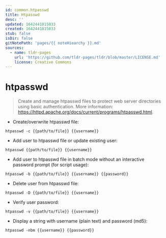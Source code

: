 ```yaml
---
id: common.htpasswd
title: Htpasswd
desc: ''
updated: 1642441815033
created: 1642441815033
stub: false
isDir: false
gitNotePath: 'pages/{{ noteHiearchy }}.md'
sources:
  - name: tldr-pages
    url: 'https://github.com/tldr-pages/tldr/blob/master/LICENSE.md'
    license: Creative Commons
---
```

# htpasswd

> Create and manage htpasswd files to protect web server directories using basic authentication.
> More information: <https://httpd.apache.org/docs/current/programs/htpasswd.html>.

- Create/overwrite htpasswd file:

`htpasswd -c {{path/to/file}} {{username}}`

- Add user to htpasswd file or update existing user:

`htpasswd {{path/to/file}} {{username}}`

- Add user to htpasswd file in batch mode without an interactive password prompt (for script usage):

`htpasswd -b {{path/to/file}} {{username}} {{password}}`

- Delete user from htpasswd file:

`htpasswd -D {{path/to/file}} {{username}}`

- Verify user password:

`htpasswd -v {{path/to/file}} {{username}}`

- Display a string with username (plain text) and password (md5):

`htpasswd -nbm {{username}} {{password}}`

